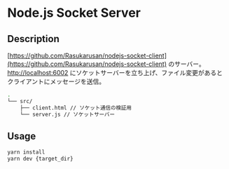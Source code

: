 # Node.js Socket Server

## Description

[https://github.com/Rasukarusan/nodejs-socket-client](https://github.com/Rasukarusan/nodejs-socket-client) のサーバー。
[http://localhost:6002](http://localhost:6002) にソケットサーバーを立ち上げ、ファイル変更があるとクライアントにメッセージを送信。

```sh
.
└── src/
    ├── client.html // ソケット通信の検証用
    └── server.js // ソケットサーバー
```

## Usage

```sh
yarn install
yarn dev {target_dir}
```

